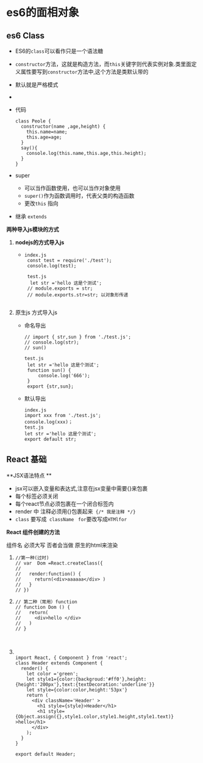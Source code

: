 # es6的面相对象

## es6 Class 

- ES6的`class`可以看作只是一个语法糖

- `constructor`方法，这就是构造方法，而`this`关键字则代表实例对象.类里面定义属性要写到`constructor`方法中,这个方法是类默认带的

- 默认就是严格模式

- ​

- 代码

  ```
  class Peole {
    constructor(name ,age,height) {
      this.name=name;
      this.age=age;
    }
    say(){
      console.log(this.name,this.age,this.height);
    }
  }
  ```

- super

  - 可以当作函数使用，也可以当作对象使用
  - `super()`作为函数调用时，代表父类的构造函数
  - 更改`this` 指向

- 继承 `extends`



**两种导入js模块的方式**

1. **nodejs的方式导入js**

   - ```
     index.js
      const test = require('./test');
      console.log(test);
      
      test.js
       let str ='hello 这是个测试';
      // module.exports = str; 
      // module.exports.str=str; 以对象形传递
      
     ```

2. 原生js 方式导入js

   - 命名导出

     ````
     // import { str,sun } from './test.js';
     // console.log(str);
     // sun()

     test.js
      let str ='hello 这是个测试';
      function sun() {
          console.log('666');
      }
      export {str,sun};
     ````

   - 默认导出

     ```
     index.js
     import xxx from './test.js';
     console.log(xxx)；
     test.js
     let str ='hello 这是个测试';
     export default str;
     ```



##  React 基础

   **JSX语法特点 **

- jsx可以嵌入变量和表达式,注意在jsx变量中需要{}来包裹
- 每个标签必须关闭
- 每个react节点必须包裹在一个闭合标签内
- render 中  注释必须用{}包裹起来` {/* 我是注释 */}`
- `class` 要写成` className` `  for `要改写成`HTMlfor`

 **React 组件创建的方法**

组件名 必须大写 否者会当做 原生的html来渲染

1. ``` 
   //第一种(过时)
   // var  Dom =React.createClass({
   // 
   //   render:function() {
   //     return(<div>aaaaaa</div> )
   //   }
   // })
   ```

2. ```
   // 第二种（常用）function
   // function Dom () {
   //   return(
   //     <div>hello </div>
   //   )
   // }
   ```
   ​

3. ```

   import React, { Component } from 'react';
   class Header extends Component {
     render() {
       let color ='green';
       let style1={color:{backgroud:'#ff0'},height:{height:'200px'},text:{textDecoration:'underline'}}
       let style={color:color,height:'53px'}
       return (
         <div className='Header' >
           <h1 style={style}>Header</h1>
           <h1 style={Object.assign({},style1.color,style1.height,style1.text)} >hello</h1>
         </div>
       );
     }
   }

   export default Header;
   ```



   ```

   ```

